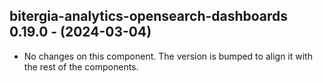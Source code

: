   ## bitergia-analytics-opensearch-dashboards 0.19.0 - (2024-03-04)
  
  * No changes on this component. The version is bumped to align it
    with the rest of the components.
